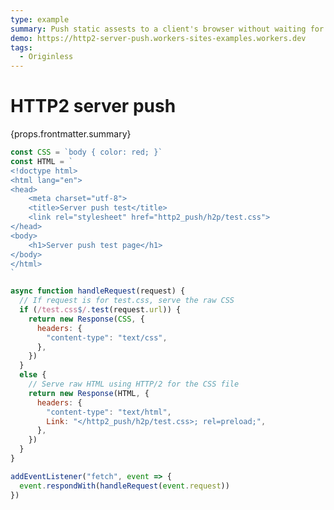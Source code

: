 ```yaml
---
type: example
summary: Push static assests to a client's browser without waiting for HTML to render.
demo: https://http2-server-push.workers-sites-examples.workers.dev
tags:
  - Originless
---
```


# HTTP2 server push

<ContentColumn>
  <p>{props.frontmatter.summary}</p>
</ContentColumn>

```js
const CSS = `body { color: red; }`
const HTML = `
<!doctype html>
<html lang="en">
<head>
    <meta charset="utf-8">
    <title>Server push test</title>
    <link rel="stylesheet" href="http2_push/h2p/test.css">
</head>
<body>
    <h1>Server push test page</h1>
</body>
</html>
`

async function handleRequest(request) {
  // If request is for test.css, serve the raw CSS
  if (/test.css$/.test(request.url)) {
    return new Response(CSS, {
      headers: {
        "content-type": "text/css",
      },
    })
  }
  else {
    // Serve raw HTML using HTTP/2 for the CSS file
    return new Response(HTML, {
      headers: {
        "content-type": "text/html",
        Link: "</http2_push/h2p/test.css>; rel=preload;",
      },
    })
  }
}

addEventListener("fetch", event => {
  event.respondWith(handleRequest(event.request))
})
```

<!-- ## Demo

<p><a href={props.frontmatter.demo}>Open demo</a></p>

<Demo src={props.frontmatter.demo} title={props.frontmatter.summary} height="150"/> -->
